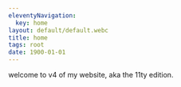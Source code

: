 ```yaml
---
eleventyNavigation:
  key: home
layout: default/default.webc
title: home
tags: root
date: 1900-01-01
---
```


welcome to v4 of my website, aka the 11ty edition.